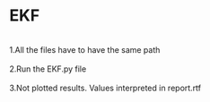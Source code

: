 # EKF
<br>1.All the files have to have the same path</br>
<br>2.Run the EKF.py file</br>
<br>3.Not plotted results. Values interpreted in report.rtf</br>
